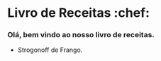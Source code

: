  # Livro de Receitas :chef:

 ### Olá, bem vindo ao nosso livro de receitas.


 - Strogonoff de Frango.